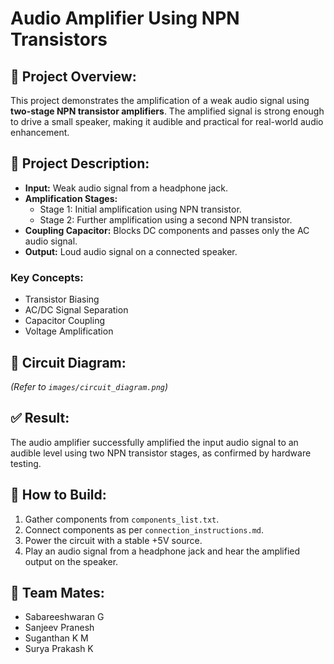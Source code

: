 # Audio Amplifier Using NPN Transistors

## 📜 Project Overview:
This project demonstrates the amplification of a weak audio signal using **two-stage NPN transistor amplifiers**. The amplified signal is strong enough to drive a small speaker, making it audible and practical for real-world audio enhancement.


## 📝 Project Description:
- **Input:** Weak audio signal from a headphone jack.
- **Amplification Stages:**
    - Stage 1: Initial amplification using NPN transistor.
    - Stage 2: Further amplification using a second NPN transistor.
- **Coupling Capacitor:** Blocks DC components and passes only the AC audio signal.
- **Output:** Loud audio signal on a connected speaker.

### Key Concepts:
- Transistor Biasing
- AC/DC Signal Separation
- Capacitor Coupling
- Voltage Amplification


## 🔧 Circuit Diagram:
*(Refer to `images/circuit_diagram.png`)*

## ✅ Result:
The audio amplifier successfully amplified the input audio signal to an audible level using two NPN transistor stages, as confirmed by hardware testing.


## 🚀 How to Build:
1. Gather components from `components_list.txt`.
2. Connect components as per `connection_instructions.md`.
3. Power the circuit with a stable +5V source.
4. Play an audio signal from a headphone jack and hear the amplified output on the speaker.


## 📸 Team Mates:
- Sabareeshwaran G
- Sanjeev Pranesh
- Suganthan K M
- Surya Prakash K

